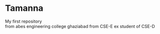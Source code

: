 # Tamanna
My first repository
<br>
from abes engineering college ghaziabad
from CSE-E ex student of CSE-D


